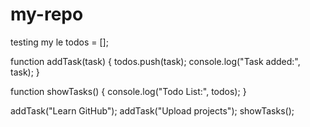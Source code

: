 # my-repo
testing my
le todos = [];

function addTask(task) {
  todos.push(task);
  console.log("Task added:", task);
}

function showTasks() {
  console.log("Todo List:", todos);
}

addTask("Learn GitHub");
addTask("Upload projects");
showTasks();
